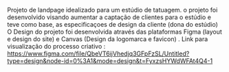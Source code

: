 Projeto de landpage idealizado para um estúdio de tatuagem.
o projeto foi desenvolvido visando aumentar a captação de clientes para o estúdio e teve como base, as especificaçoes de design da cliente (dona do estúdio)
O Design do projeto foi desenvolvida através das plataformas Figma (layout e design do site) e Canvas (Design da logomarca e favicon) .
Link para visualização do processo criativo : https://www.figma.com/file/QbeVT6ijVhedjq3GFpFzSL/Untitled?type=design&node-id=0%3A1&mode=design&t=FyxzsHYWdWFAt4Q4-1
